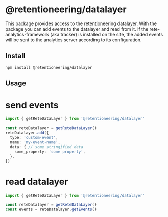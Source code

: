 # @retentioneering/datalayer

This package provides access to the retentioneering datalayer. With the package you can add events to the datalayer and read from it. If the rete-analytics-framework (aka tracker) is installed on the site, the added events will be sent to the analytics server according to its configuration.

## Install 

```
npm install @retentioneering/datalayer
```

## Usage

# send events

```ts
import { getReteDataLayer } from '@retentioneering/datalayer'

const reteDatalayer = getReteDataLayer()
reteDatalayer.add({
  type: 'custom-event',
  name: 'my-event-name',
  data: { // some stringified data
    some_property: 'some property',
  },
})
```

# read datalayer 

```ts
import { getReteDataLayer } from '@retentioneering/datalayer'

const reteDatalayer = getReteDataLayer()
const events = reteDatalayer.getEvents()
```